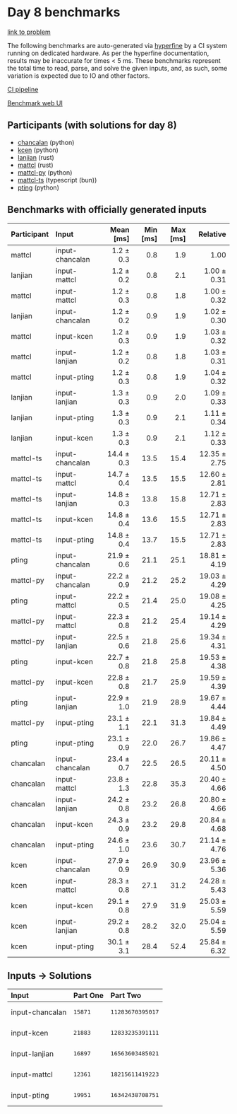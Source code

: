 # Day 8 benchmarks

[link to problem](https://adventofcode.com/2023/day/8)

The following benchmarks are auto-generated via
[hyperfine](https://github.com/sharkdp/hyperfine) by a CI system running on
dedicated hardware. As per the hyperfine documentation, results may be
inaccurate for times < 5 ms. These benchmarks represent the total time to read,
parse, and solve the given inputs, and, as such, some variation is expected due
to IO and other factors.

[CI pipeline](http://ci.papercode.net:8080/teams/main/pipelines/aoc2023)

[Benchmark web UI](https://aoc.ancalagon.black)


## Participants (with solutions for day 8)

- [chancalan](https://github.com/chancalan/aoc2023) (python)
- [kcen](https://github.com/kcen/aoc2023) (python)
- [lanjian](https://github.com/lanjian/aoc-2023) (rust)
- [mattcl](https://github.com/mattcl/aoc2023) (rust)
- [mattcl-py](https://github.com/mattcl/aoc2023-py) (python)
- [mattcl-ts](https://github.com/mattcl/aoc2023-js) (typescript (bun))
- [pting](https://github.com/pting/aoc2023) (python)


## Benchmarks with officially generated inputs

| Participant | Input | Mean [ms] | Min [ms] | Max [ms] | Relative |
|:---|:---|---:|---:|---:|---:|
| mattcl | input-chancalan | 1.2 ± 0.3 | 0.8 | 1.9 | 1.00 |
| lanjian | input-mattcl | 1.2 ± 0.2 | 0.8 | 2.1 | 1.00 ± 0.31 |
| mattcl | input-mattcl | 1.2 ± 0.3 | 0.8 | 1.8 | 1.00 ± 0.32 |
| lanjian | input-chancalan | 1.2 ± 0.2 | 0.9 | 1.9 | 1.02 ± 0.30 |
| mattcl | input-kcen | 1.2 ± 0.3 | 0.9 | 1.9 | 1.03 ± 0.32 |
| mattcl | input-lanjian | 1.2 ± 0.2 | 0.8 | 1.8 | 1.03 ± 0.31 |
| mattcl | input-pting | 1.2 ± 0.3 | 0.8 | 1.9 | 1.04 ± 0.32 |
| lanjian | input-lanjian | 1.3 ± 0.3 | 0.9 | 2.0 | 1.09 ± 0.33 |
| lanjian | input-pting | 1.3 ± 0.3 | 0.9 | 2.1 | 1.11 ± 0.34 |
| lanjian | input-kcen | 1.3 ± 0.3 | 0.9 | 2.1 | 1.12 ± 0.33 |
| mattcl-ts | input-chancalan | 14.4 ± 0.3 | 13.5 | 15.4 | 12.35 ± 2.75 |
| mattcl-ts | input-mattcl | 14.7 ± 0.4 | 13.5 | 15.5 | 12.60 ± 2.81 |
| mattcl-ts | input-lanjian | 14.8 ± 0.3 | 13.8 | 15.8 | 12.71 ± 2.83 |
| mattcl-ts | input-kcen | 14.8 ± 0.4 | 13.6 | 15.5 | 12.71 ± 2.83 |
| mattcl-ts | input-pting | 14.8 ± 0.4 | 13.7 | 15.5 | 12.71 ± 2.83 |
| pting | input-chancalan | 21.9 ± 0.6 | 21.1 | 25.1 | 18.81 ± 4.19 |
| mattcl-py | input-chancalan | 22.2 ± 0.9 | 21.2 | 25.2 | 19.03 ± 4.29 |
| pting | input-mattcl | 22.2 ± 0.5 | 21.4 | 25.0 | 19.08 ± 4.25 |
| mattcl-py | input-mattcl | 22.3 ± 0.8 | 21.2 | 25.4 | 19.14 ± 4.29 |
| mattcl-py | input-lanjian | 22.5 ± 0.6 | 21.8 | 25.6 | 19.34 ± 4.31 |
| pting | input-kcen | 22.7 ± 0.8 | 21.8 | 25.8 | 19.53 ± 4.38 |
| mattcl-py | input-kcen | 22.8 ± 0.8 | 21.7 | 25.9 | 19.59 ± 4.39 |
| pting | input-lanjian | 22.9 ± 1.0 | 21.9 | 28.9 | 19.67 ± 4.44 |
| mattcl-py | input-pting | 23.1 ± 1.1 | 22.1 | 31.3 | 19.84 ± 4.49 |
| pting | input-pting | 23.1 ± 0.9 | 22.0 | 26.7 | 19.86 ± 4.47 |
| chancalan | input-chancalan | 23.4 ± 0.7 | 22.5 | 26.5 | 20.11 ± 4.50 |
| chancalan | input-mattcl | 23.8 ± 1.3 | 22.8 | 35.3 | 20.40 ± 4.66 |
| chancalan | input-lanjian | 24.2 ± 0.8 | 23.2 | 26.8 | 20.80 ± 4.66 |
| chancalan | input-kcen | 24.3 ± 0.9 | 23.2 | 29.8 | 20.84 ± 4.68 |
| chancalan | input-pting | 24.6 ± 1.0 | 23.6 | 30.7 | 21.14 ± 4.76 |
| kcen | input-chancalan | 27.9 ± 0.9 | 26.9 | 30.9 | 23.96 ± 5.36 |
| kcen | input-mattcl | 28.3 ± 0.8 | 27.1 | 31.2 | 24.28 ± 5.43 |
| kcen | input-kcen | 29.1 ± 0.8 | 27.9 | 31.9 | 25.03 ± 5.59 |
| kcen | input-lanjian | 29.2 ± 0.8 | 28.2 | 32.0 | 25.04 ± 5.59 |
| kcen | input-pting | 30.1 ± 3.1 | 28.4 | 52.4 | 25.84 ± 6.32 |


## Inputs -> Solutions

| Input | Part One | Part Two |
|:---|:---|:---|
|input-chancalan|<pre>15871</pre>|<pre>11283670395017</pre>|
|input-kcen|<pre>21883</pre>|<pre>12833235391111</pre>|
|input-lanjian|<pre>16897</pre>|<pre>16563603485021</pre>|
|input-mattcl|<pre>12361</pre>|<pre>18215611419223</pre>|
|input-pting|<pre>19951</pre>|<pre>16342438708751</pre>|